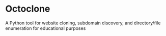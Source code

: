 # Octoclone
A Python tool for website cloning, subdomain discovery, and directory/file enumeration for educational purposes
